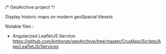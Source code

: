 /* GeoArchive project */

   Display historic maps on modern geoSpacial tilesets
   
   Notable files :
   
   - Angularized LeafletJS Service:
   https://github.com/kmhoran/geoArchive/tree/master/CrudApp/Scripts/App/LeafletJS/Services
